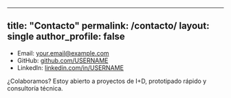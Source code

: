 
---
title: "Contacto"
permalink: /contacto/
layout: single
author_profile: false
---

- Email: <your.email@example.com>  
- GitHub: [github.com/USERNAME](https://github.com/USERNAME)  
- LinkedIn: [linkedin.com/in/USERNAME](https://www.linkedin.com/in/USERNAME/)  

¿Colaboramos? Estoy abierto a proyectos de I+D, prototipado rápido y consultoría técnica.
